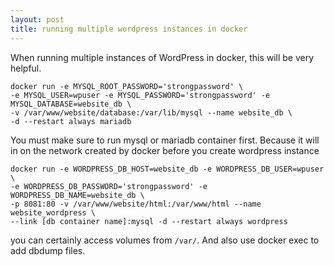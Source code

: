 ```yaml
---
layout: post
title: running multiple wordpress instances in docker
---
```


When running multiple instances of WordPress in docker, this will be
        very helpful.
```
docker run -e MYSQL_ROOT_PASSWORD='strongpassword' \
-e MYSQL_USER=wpuser -e MYSQL_PASSWORD='strongpassword' -e MYSQL_DATABASE=website_db \
-v /var/www/website/database:/var/lib/mysql --name website_db \
-d --restart always mariadb
```
You must make sure to run mysql or mariadb container first. Because it
        will in on the network created by docker before you create wordpress
        instance

```
docker run -e WORDPRESS_DB_HOST=website_db -e WORDPRESS_DB_USER=wpuser \
-e WORDPRESS_DB_PASSWORD='strongpassword' -e WORDPRESS_DB_NAME=website_db \
-p 8081:80 -v /var/www/website/html:/var/www/html --name website_wordpress \
--link [db container name]:mysql -d --restart always wordpress
```

you can certainly access volumes from `/var/`. And also use docker exec to
        add dbdump files.
